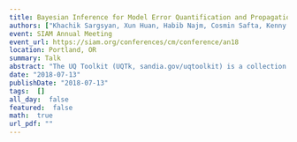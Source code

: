 ```yaml
---
title: Bayesian Inference for Model Error Quantification and Propagation with UQTk
authors: ["Khachik Sargsyan, Xun Huan, Habib Najm, Cosmin Safta, Kenny Chowdhary, Bert Debusschere"]
event: SIAM Annual Meeting
event_url: https://siam.org/conferences/cm/conference/an18
location: Portland, OR
summary: Talk
abstract: "The UQ Toolkit (UQTk, sandia.gov/uqtoolkit) is a collection of libraries, scripts and command-line tools for uncertainty quantification (UQ) in computational models. It offers a wide range of intrusive and non-intrusive methods for forward uncertainty propagation, as well as Bayesian methods for inverse UQ. In this talk, we will highlight the inverse modeling components of UQTk. In particular, the core Markov chain Monte Carlo capabilities, together with a higher-level model calibration library, will be detailed. The software enables Bayesian inference of computational model parameters, while allowing for flexible user-defined components such as likelihoods, priors and forward models. An important feature of the software is the capability to perform Bayesian inference with model structural error estimation. The core libraries are implemented in C++, and a Python interface is available for easy prototyping and incorporation in UQ workflows. We will demonstrate the embedded model error methodology, enhanced with surrogate modeling and uncertainty propagation with polynomial chaos, as well as its software implementation on a few DOE SciDAC relevant applications.<br><br>"
date: "2018-07-13"
publishDate: "2018-07-13"
tags:  []
all_day:  false
featured:  false
math:  true
url_pdf: ""
---
```


